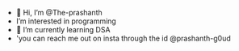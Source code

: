 - 👋 Hi, I’m @The-prashanth
-  I’m interested in programming
- 🌱 I’m currently learning DSA
- 'you can reach me out on insta through the id @prashanth-g0ud


<!---
The-prashanth/The-prashanth is a ✨ special ✨ repository because its `README.md` (this file) appears on your GitHub profile.
You can click the Preview link to take a look at your changes.
--->
